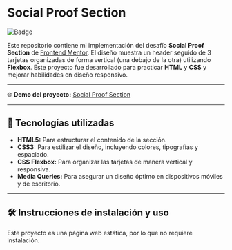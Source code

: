 # Social Proof Section

![Badge](https://img.shields.io/badge/Estado-Completado-brightgreen)

Este repositorio contiene mi implementación del desafío **Social Proof Section** de [Frontend Mentor](https://www.frontendmentor.io/challenges/social-proof-section-6e0qTv_bA). El diseño muestra un header seguido de 3 tarjetas organizadas de forma vertical (una debajo de la otra) utilizando **Flexbox**. Este proyecto fue desarrollado para practicar **HTML** y **CSS** y mejorar habilidades en diseño responsivo.

---

🌐 **Demo del proyecto:** [Social Proof Section](https://omargarcia21.github.io/social-proof-section.github.io/)

---

## 🚀 Tecnologías utilizadas
- **HTML5:** Para estructurar el contenido de la sección.
- **CSS3:** Para estilizar el diseño, incluyendo colores, tipografías y espaciado.
- **CSS Flexbox:** Para organizar las tarjetas de manera vertical y responsiva.
- **Media Queries:** Para asegurar un diseño óptimo en dispositivos móviles y de escritorio.

---

## 🛠️ Instrucciones de instalación y uso
Este proyecto es una página web estática, por lo que no requiere instalación.
